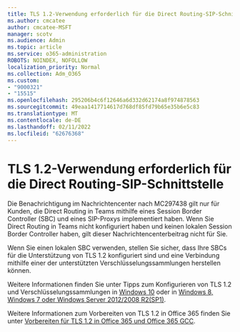```yaml
---
title: TLS 1.2-Verwendung erforderlich für die Direct Routing-SIP-Schnittstelle
ms.author: cmcatee
author: cmcatee-MSFT
manager: scotv
ms.audience: Admin
ms.topic: article
ms.service: o365-administration
ROBOTS: NOINDEX, NOFOLLOW
localization_priority: Normal
ms.collection: Adm_O365
ms.custom:
- "9000321"
- "15515"
ms.openlocfilehash: 295206b4c6f12646a6d332d62174a8f974878563
ms.sourcegitcommit: 49eaa1417714617d768df85fd79b65e35b6e5c83
ms.translationtype: MT
ms.contentlocale: de-DE
ms.lasthandoff: 02/11/2022
ms.locfileid: "62676368"
---
```

# <a name="tls-12-usage-required-for-the-direct-routing-sip-interface"></a>TLS 1.2-Verwendung erforderlich für die Direct Routing-SIP-Schnittstelle

Die Benachrichtigung im Nachrichtencenter nach MC297438 gilt nur für Kunden, die Direct Routing in Teams mithilfe eines Session Border Controller (SBC) und eines SIP-Proxys implementiert haben. Wenn Sie Direct Routing in Teams nicht konfiguriert haben und keinen lokalen Session Border Controller haben, gilt dieser Nachrichtencenterbeitrag nicht für Sie.

Wenn Sie einen lokalen SBC verwenden, stellen Sie sicher, dass Ihre SBCs für die Unterstützung von TLS 1.2 konfiguriert sind und eine Verbindung mithilfe einer der unterstützten Verschlüsselungssammlungen herstellen können.

Weitere Informationen finden Sie unter Tipps zum Konfigurieren von TLS 1.2 und Verschlüsselungssammlungen in [Windows 10](https://docs.microsoft.com/sharepoint/troubleshoot/administration/authentication-errors-tls12-support#windows-10) oder in [Windows 8, Windows 7 oder Windows Server 2012/2008 R2(SP1)](https://docs.microsoft.com/sharepoint/troubleshoot/administration/authentication-errors-tls12-support#windows-8-windows-7-or-windows-server-20122008-r2sp1).

Weitere Informationen zum Vorbereiten von TLS 1.2 in Office 365 finden Sie unter [Vorbereiten für TLS 1.2 in Office 365 und Office 365 GCC](https://docs.microsoft.com/microsoft-365/compliance/prepare-tls-1.2-in-office-365).
